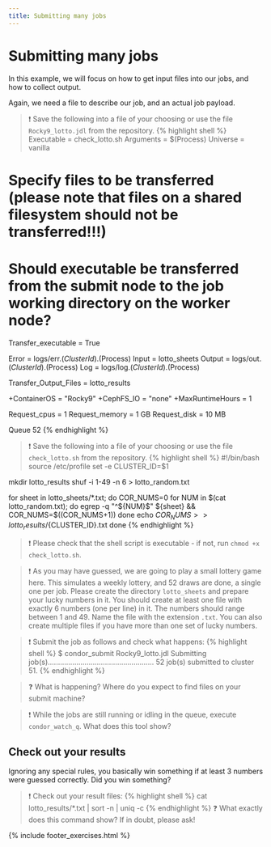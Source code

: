 ```yaml
---
title: Submitting many jobs
---
```

# Submitting many jobs

In this example, we will focus on how to get input files into our jobs, and how to collect output.

Again, we need a file to describe our job, and an actual job payload.

> :exclamation: Save the following into a file of your choosing or use the file `Rocky9_lotto.jdl` from the repository.
{% highlight shell %}
Executable = check_lotto.sh
Arguments  = $(Process)
Universe   = vanilla

# Specify files to be transferred (please note that files on a shared filesystem should not be transferred!!!)
# Should executable be transferred from the submit node to the job working directory on the worker node?
Transfer_executable     = True

Error                   = logs/err.$(ClusterId).$(Process)
Input                   = lotto_sheets
Output                  = logs/out.$(ClusterId).$(Process)
Log                     = logs/log.$(ClusterId).$(Process)

Transfer_Output_Files   = lotto_results

+ContainerOS = "Rocky9"
+CephFS_IO   = "none"
+MaxRuntimeHours = 1

Request_cpus = 1
Request_memory = 1 GB
Request_disk = 10 MB

Queue 52
{% endhighlight %}

> :exclamation: Save the following into a file of your choosing or use the file `check_lotto.sh` from the repository.
{% highlight shell %}
#!/bin/bash
source /etc/profile
set -e
CLUSTER_ID=$1

mkdir lotto_results
shuf -i 1-49 -n 6 > lotto_random.txt

for sheet in lotto_sheets/*.txt; do
		COR_NUMS=0
		for NUM in $(cat lotto_random.txt); do
				egrep -q "^${NUM}$" ${sheet} && COR_NUMS=$((COR_NUMS+1))
		done
		echo ${COR_NUMS} >> lotto_results/${CLUSTER_ID}.txt
done
{% endhighlight %}

> :exclamation: Please check that the shell script is executable - if not, run `chmod +x check_lotto.sh`.

> :exclamation: As you may have guessed, we are going to play a small lottery game here. This simulates a weekly lottery, and 52 draws are done, a single one per job.
> Please create the directory `lotto_sheets` and prepare your lucky numbers in it.
> You should create at least one file with exactly 6 numbers (one per line) in it. The numbers should range between 1 and 49.
> Name the file with the extension `.txt`. You can also create multiple files if you have more than one set of lucky numbers.

> :exclamation: Submit the job as follows and check what happens:
{% highlight shell %}
$ condor_submit Rocky9_lotto.jdl 
Submitting job(s)....................................................
52 job(s) submitted to cluster 51.
{% endhighlight %}

> :question: What is happening? Where do you expect to find files on your submit machine?

> :exclamation: While the jobs are still running or idling in the queue, execute `condor_watch_q`. What does this tool show?

## Check out your results
Ignoring any special rules, you basically win something if at least 3 numbers were guessed correctly.
Did you win something?

> :exclamation: Check out your result files:
{% highlight shell %}
cat lotto_results/*.txt | sort -n | uniq -c
{% endhighlight %}
> :question: What exactly does this command show? If in doubt, please ask!

{% include footer_exercises.html %}
